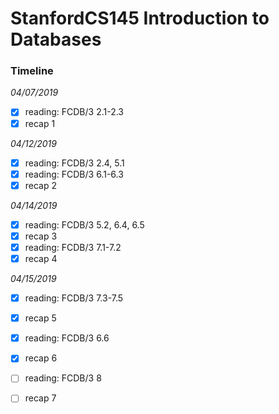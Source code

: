 # StanfordCS145 Introduction to Databases

### Timeline
*04/07/2019*
- [x] reading: FCDB/3 2.1-2.3
- [x] recap 1

*04/12/2019*
- [x] reading: FCDB/3 2.4, 5.1
- [x] reading: FCDB/3 6.1-6.3
- [x] recap 2

*04/14/2019*
- [x] reading: FCDB/3 5.2, 6.4, 6.5
- [x] recap 3
- [x] reading: FCDB/3 7.1-7.2
- [x] recap 4

*04/15/2019*
- [x] reading: FCDB/3 7.3-7.5
- [x] recap 5
- [x] reading: FCDB/3 6.6
- [x] recap 6
- [ ] reading: FCDB/3 8
- [ ] recap 7

